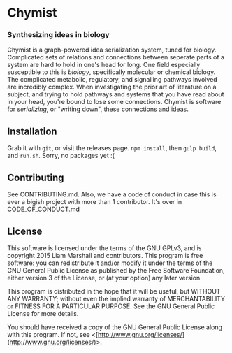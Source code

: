 # Chymist
### Synthesizing ideas in biology

Chymist is a graph-powered idea serialization system, tuned for biology.
Complicated sets of relations and connections between seperate parts of a system
are hard to hold in one's head for long. One field especially susceptible to this
is *biology*, specifically molecular or chemical biology.
The complicated metabolic, regulatory, and signalling pathways involved are incredibly complex.
When investigating the prior art of literature on a subject, and trying to hold pathways and
systems that you have read about in your head, you're bound to lose some connections.
Chymist is software for *serializing*, or "writing down", these connections and ideas.

## Installation
Grab it with `git`, or visit the releases page.
`npm install`, then `gulp build`, and `run.sh`.
Sorry, no packages yet :(

## Contributing
See CONTRIBUTING.md.
Also, we have a code of conduct in case this is ever a bigish project with more than 1 contributor.
It's over in CODE_OF_CONDUCT.md

## License
This software is licensed under the terms of the GNU GPLv3, and
is copyright 2015 Liam Marshall and contributors.
This program is free software: you can redistribute it and/or modify
it under the terms of the GNU General Public License as published by
the Free Software Foundation, either version 3 of the License, or
(at your option) any later version.

This program is distributed in the hope that it will be useful,
but WITHOUT ANY WARRANTY; without even the implied warranty of
MERCHANTABILITY or FITNESS FOR A PARTICULAR PURPOSE.  See the
GNU General Public License for more details.

You should have received a copy of the GNU General Public License
along with this program.  If not, see <[http://www.gnu.org/licenses/](http://www.gnu.org/licenses/)>.

